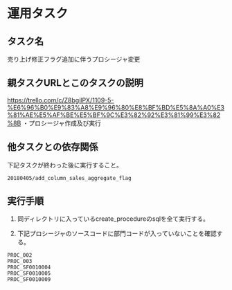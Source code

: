 # 運用タスク

## タスク名

売り上げ修正フラグ追加に伴うプロシージャ変更

## 親タスクURLとこのタスクの説明

https://trello.com/c/Z8bgilPX/1109-5-%E6%96%B0%E9%83%A8%E9%96%80%E8%BF%BD%E5%8A%A0%E3%81%AE%E5%AF%BE%E5%BF%9C%E3%82%92%E3%81%99%E3%82%8B
・プロシージャ作成及び実行

## 他タスクとの依存関係

下記タスクが終わった後に実行すること。
```
20180405/add_column_sales_aggregate_flag
```

## 実行手順

1. 同ディレクトリに入っているcreate_procedureのsqlを全て実行する。

2. 下記プロシージャのソースコードに部門コードが入っていないことを確認する。
```
PROC_002
PROC_003
PROC_SF0010004
PROC_SF0010005
PROC_SF0010009
```
